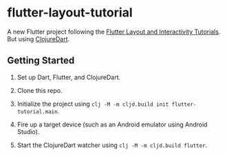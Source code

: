 # flutter-layout-tutorial

A new Flutter project following the [Flutter Layout and Interactivity Tutorials](https://docs.flutter.dev/reference/tutorials). But using [ClojureDart](https://github.com/Tensegritics/ClojureDart).

## Getting Started

1. Set up Dart, Flutter, and ClojureDart.

2. Clone this repo.

3. Initialize the project using `clj -M -m cljd.build init flutter-tutorial.main`.

4. Fire up a target device (such as an Android emulator using Android Studio).

5. Start the ClojureDart watcher using `clj -M -m cljd.build flutter`.